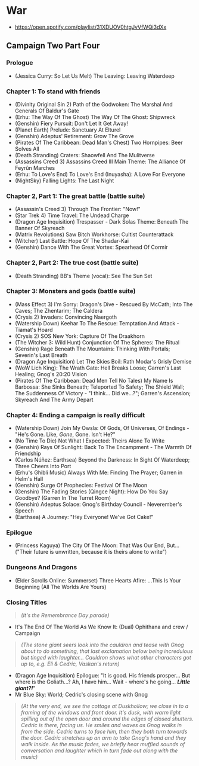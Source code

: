 # War

* https://open.spotify.com/playlist/31XDUOV0htgJvVfWQi3dXx

## Campaign Two Part Four
### Prologue

* (Jessica Curry: So Let Us Melt) The Leaving: Leaving Waterdeep

### Chapter 1: To stand with friends

* (Divinity Original Sin 2) Path of the Godwoken: The Marshal And Generals Of Baldur's Gate
* (Erhu: The Way Of The Ghost) The Way Of The Ghost: Shipwreck
* (Genshin) Fiery Pursuit: Don't Let It Get Away!
* (Planet Earth) Prelude: Sanctuary At Elturel
* (Genshin) Adeptus' Retirement: Grow The Grove
* (Pirates Of The Caribbean: Dead Man's Chest) Two Hornpipes: Beer Solves All
* (Death Stranding) Craters: Shaowfell And The Mulitverse
* (Assassins Creed 3) Assassins Creed III Main Theme: The Alliance Of Feyrûn Marches
* (Erhu: To Love's End) To Love's End (Inuyasha): A Love For Everyone
* (NightSky) Falling Lights: The Last Night

### Chapter 2, Part 1: The great battle (battle suite)

* (Assassin's Creed 3) Through The Frontier: "Now!"
* (Star Trek 4) Time Travel: The Undead Charge
* (Dragon Age Inquisition) Trespasser - Dark Solas Theme: Beneath The Banner Of Skyreach
* (Matrix Revolutions) Saw Bitch Workhorse: Cultist Counterattack
* (Witcher) Last Battle: Hope Of The Shadar-Kai
* (Genshin) Dance With The Great Vortex: Spearhead Of Cormir

### Chapter 2, Part 2: The true cost (battle suite)

* (Death Stranding) BB's Theme (vocal): See The Sun Set

### Chapter 3: Monsters and gods (battle suite)

* (Mass Effect 3) I'm Sorry: Dragon's Dive - Rescued By McCath; Into The Caves; The Zhentarim; The Caldera
* (Crysis 2) Invaders: Convincing Naergoth
* (Watership Down) Keehar To The Rescue: Temptation And Attack - Tiamat's Hoard
* (Crysis 2) SOS New York: Capture Of The Draakhorn
* (The Witcher 3: Wild Hunt) Conjunction Of The Spheres: The Ritual
* (Genshin) Rage Beneath The Mountains: Thinking With Portals; Severin's Last Breath
* (Dragon Age Inquisition) Let The Skies Boil: Rath Modar's Grisly Demise
* (WoW Lich King): The Wrath Gate: Hell Breaks Loose; Garren's Last Healing; Gnog's 20:20 Vision
* (Pirates Of The Caribbean: Dead Men Tell No Tales) My Name Is Barbossa: She Sinks Beneath; Teleported To Safety; The Shield Wall; The Suddenness Of Victory - "I think... Did we...?"; Garren's Ascension; Skyreach And The Army Depart

### Chapter 4: Ending a campaign is really difficult

* (Watership Down) Join My Owsla: Of Gods, Of Universes, Of Endings - "He's Gone. Like, *Gone*, Gone. Isn't He?"
* (No Time To Die) Not What I Expected: Theirs Alone To Write
* (Genshin) Rays Of Sunlight: Back To The Encampment - The Warmth Of Friendship
* (Carlos Núñez: Earthsea) Beyond the Darkness: In Sight Of Waterdeep; Three Cheers Into Port
* (Erhu's Ghibli Music) Always With Me: Finding The Prayer; Garren in Helm's Hall
* (Genshin) Surge Of Prophecies: Festival Of The Moon
* (Genshin) The Fading Stories (Qingce Night): How Do You Say Goodbye? (Garren In The Turret Room)
* (Genshin) Adeptus Solace: Gnog's Birthday Council - Neverember's Speech
* (Earthsea) A Journey: "Hey Everyone! We've Got Cake!"

### Epilogue

* (Princess Kaguya) The City Of The Moon: That Was Our End, But... ("Their future is unwritten, because it is theirs alone to write")

### Dungeons And Dragons

* (Elder Scrolls Online: Summerset) Three Hearts Afire: ...This Is Your Beginning (All The Worlds Are Yours)

### Closing Titles

> *(It's the Remembrance Day parade)*

* It's The End Of The World As We Know It: (Dual) Ophithana and crew / Campaign

> *(The stone giant seers look into the cauldron and tease with Gnog about to do something, that last exclamation below being incredulous but tinged with laughter... Cauldron shows what other characters got up to, e.g. Eli & Cedric, Vaskan's return)*

* (Dragon Age Inquisition) Epilogue: "It is good. His friends prosper... But where is the Goliath...? Ah, I have him... Wait - where's he going... ***Little giant?!***"
* Mr Blue Sky: World; Cedric's closing scene with Gnog

> *(At the very end, we see the cottage at Duskhollow; we close in to a framing of the windows and front door. It's dusk, with warm light spilling out of the open door and around the edges of closed shutters. Cedric is there, facing us. He smiles and waves as Gnog walks in from the side. Cedric turns to face him, then they both turn towards the door. Cedric stretches up an arm to take Gnog's hand and they walk inside. As the music fades, we briefly hear muffled sounds of conversation and laughter which in turn fade out along with the music)*
